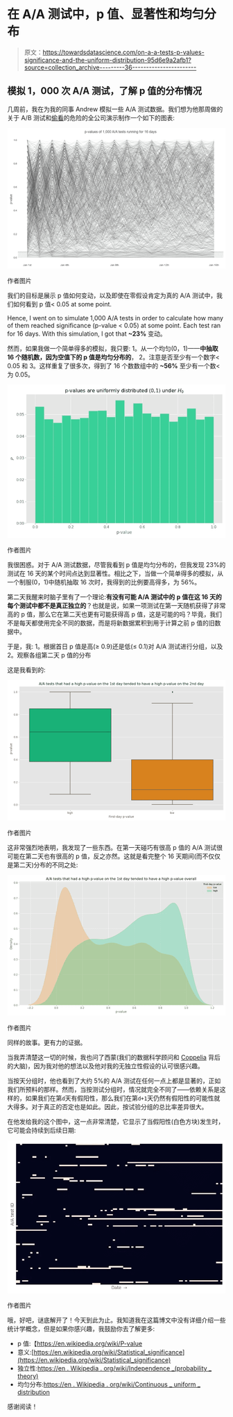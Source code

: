 # 在 A/A 测试中，p 值、显著性和均匀分布

> 原文：<https://towardsdatascience.com/on-a-a-tests-p-values-significance-and-the-uniform-distribution-95d6e9a2afb1?source=collection_archive---------36----------------------->

## 模拟 1，000 次 A/A 测试，了解 p 值的分布情况

几周前，我在为我的同事 Andrew 模拟一些 A/A 测试数据。我们想为他那周做的关于 A/B 测试和[偷看](/how-not-to-run-an-a-b-test-88637a6b921b)的危险的全公司演示制作一个如下的图表:

![](img/e86b0ea39888a71e841e67e174bc1037.png)

作者图片

我们的目标是展示 p 值如何变动，以及即使在零假设肯定为真的 A/A 测试中，我们如何看到 p 值< 0.05 at some point.

Hence, I went on to simulate 1,000 A/A tests in order to calculate how many of them reached significance (p-value < 0.05) at some point. Each test ran for 16 days. With this simulation, I got that **~23%** 变动。

然而，如果我做一个简单得多的模拟，我只要:
1。从一个均匀(0，1)——**中抽取 16 个随机数，因为空值下的 p 值是均匀分布的**，
2。注意是否至少有一个数字< 0.05 和
3。这样重复了很多次，得到了 16 个数数组中的 **~56%** 至少有一个数<为 0.05。

![](img/28867f772c862a849e96f385f156d2f7.png)

作者图片

我很困惑。对于 A/A 测试数据，尽管我看到 p 值是均匀分布的，但我发现 23%的测试在 16 天的某个时间点达到显著性。相比之下，当做一个简单得多的模拟，从一个制服(0，1)中随机抽取 16 次时，我得到的比例要高得多，为 56%。

第二天我醒来时脑子里有了一个理论:**有没有可能 A/A 测试中的** **p 值在这 16 天的每个测试中都不是真正独立的**？也就是说，如果一项测试在第一天随机获得了非常高的 p 值，那么它在第二天也更有可能获得高 p 值，这是可能的吗？毕竟，我们不是每天都使用完全不同的数据，而是将新数据累积到用于计算之前 p 值的旧数据中。

于是，我:
1。根据首日 p 值是高(≥ 0.9)还是低(≤ 0.1)对 A/A 测试进行分组，以及
2。观察各组第二天 p 值的分布

这是我看到的:

![](img/c1ca2e206566f393f17a94dd4a697312.png)

作者图片

这非常强烈地表明，我发现了一些东西。在第一天碰巧有很高 p 值的 A/A 测试很可能在第二天也有很高的 p 值，反之亦然。这就是看完整个 16 天期间(而不仅仅是第二天)分布的不同之处:

![](img/db6eaf7e010701ab9120f3c7ad932d9e.png)

作者图片

同样的故事。更有力的证据。

当我弄清楚这一切的时候，我也问了西蒙(我们的数据科学顾问和 [Coppelia](http://coppelia.io/) 背后的大脑)，因为我对他的想法以及他对我的无独立性假设的认可很感兴趣。

当按天分组时，他也看到了大约 5%的 A/A 测试在任何一点上都是显著的，正如我们所预料的那样。然而，当按测试分组时，情况就完全不同了——依赖关系是这样的，如果我们在第`d`天有假阳性，那么我们在第`d+1`天仍然有假阳性的可能性就大得多。对于真正的否定也是如此。因此，按试验分组的总比率差异很大。

在他发给我的这个图中，这一点非常清楚，它显示了当假阳性(白色方块)发生时，它可能会持续到后续日期:

![](img/1d026a487b42f1deecc7b4c552ff96f9.png)

作者图片

哦，好吧，谜底解开了！今天到此为止。我知道我在这篇博文中没有详细介绍一些统计学概念，但是如果你感兴趣，我鼓励你去了解更多:

*   p 值:【https://en.wikipedia.org/wiki/P-value 
*   意义:[https://en.wikipedia.org/wiki/Statistical_significance](https://en.wikipedia.org/wiki/Statistical_significance)
*   独立性:[https://en . Wikipedia . org/wiki/Independence _(probability _ theory)](https://en.wikipedia.org/wiki/Independence_(probability_theory))
*   均匀分布:[https://en . Wikipedia . org/wiki/Continuous _ uniform _ distribution](https://en.wikipedia.org/wiki/Continuous_uniform_distribution)

感谢阅读！
